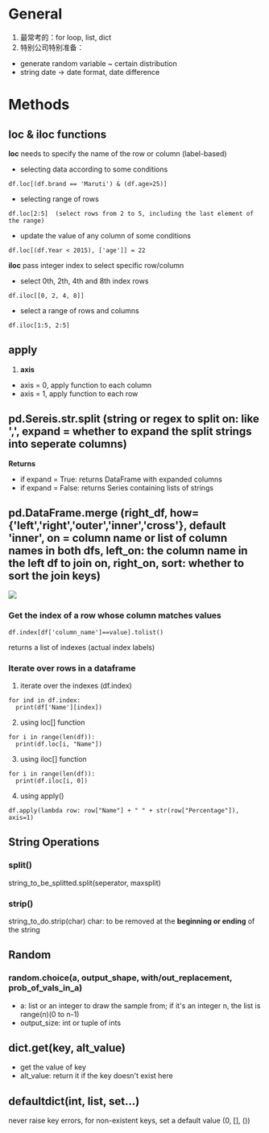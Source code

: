 # General
1. 最常考的：for loop, list, dict
2. 特别公司特别准备：
  - generate random variable ~ certain distribution
  - string date -> date format, date difference

# Methods
## loc & iloc functions
**loc** needs to specify the name of the row or column (label-based)  
- selecting data according to some conditions
```
df.loc[(df.brand == 'Maruti') & (df.age>25)]
```
- selecting range of rows
```
df.loc[2:5]  (select rows from 2 to 5, including the last element of the range)
```
- update the value of any column of some conditions
```
df.loc[(df.Year < 2015), ['age']] = 22
```
**iloc** pass integer index to select specific row/column
- select 0th, 2th, 4th and 8th index rows
```
df.iloc[[0, 2, 4, 8]] 
```
- select a range of rows and columns
```
df.iloc[1:5, 2:5]
```
## apply
1. **axis**
- axis = 0, apply function to each column
- axis = 1, apply function to each row


## pd.Sereis.str.split (string or regex to split on: like ',', expand = whether to expand the split strings into seperate columns)
**Returns**
- if expand = True: returns DataFrame with expanded columns
- if expand = False: returns Series containing lists of strings 

## pd.DataFrame.merge (right_df, how={'left','right','outer','inner','cross'}, default 'inner', on = column name or list of column names in both dfs, left_on: the column name in the left df to join on, right_on, sort: whether to sort the join keys)
![](https://user-images.githubusercontent.com/102558337/177630276-a5fe56d2-2f24-454b-8f1d-33df0ddc4739.png)

### Get the index of a row whose column matches values
```
df.index[df['column_name']==value].tolist()
```
returns a list of indexes (actual index labels)

### Iterate over rows in a dataframe
1. iterate over the indexes (df.index)
``` 
for ind in df.index:
  print(df['Name'][index])
```

2. using loc[] function
```
for i in range(len(df)):
  print(df.loc[i, "Name"])
```

3. using iloc[] function
```
for i in range(len(df)):
  print(df.iloc[i, 0])
```

4. using apply()
```
df.apply(lambda row: row["Name"] + " " + str(row["Percentage"]), axis=1) 
```
## String Operations 
### split()
string_to_be_splitted.split(seperator, maxsplit)

### strip()
string_to_do.strip(char)  char: to be removed at the **beginning or ending** of the string

## Random
### random.choice(a, output_shape, with/out_replacement, prob_of_vals_in_a)
- a: list or an integer to draw the sample from; if it's an integer n, the list is range(n)(0 to n-1)
- output_size: int or tuple of ints

## dict.get(key, alt_value)
- get the value of key
- alt_value: return it if the key doesn't exist here

## defaultdict(int, list, set...)
never raise key errors, for non-existent keys, set a default value (0, [], ())
